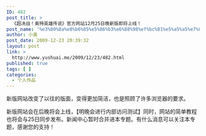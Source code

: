 ```yaml
---
ID: 482
post_title: >
  《超决战！奥特英雄传说》官方网站12月25日晚新版即将上线！
post_name: '%e3%80%8a%e8%b6%85%e5%86%b3%e6%88%98%ef%bc%81%e5%a5%a5%e7%89%b9%e8%8b%b1%e9%9b%84%e4%bc%a0%e8%af%b4%e3%80%8b%e5%ae%98%e6%96%b9%e7%bd%91%e7%ab%9912%e6%9c%8825%e6%97%a5%e6%99%9a%e6%96%b0%e7%89%88'
author: 小奥
post_date: 2009-12-23 20:39:32
layout: post
link: >
  http://www.yushuai.me/2009/12/23/482.html
published: true
tags: [ ]
categories:
  - 个人作品
---
```

新版网站改变了以往的版面，变得更加简洁，也是照顾了许多浏览器的要求。

新版网站会在后晚将会上线，【明晚会进行内部访问测试】同时，网站的简单教程也将会与25日同步发布。新闻中心暂时合并进本专题。有什么消息可以关注本专题，感谢您的支持！